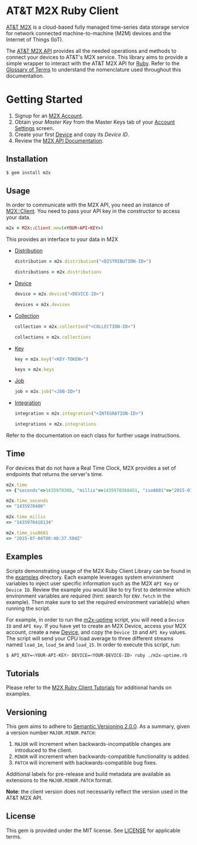 # AT&T M2X Ruby Client

[AT&T M2X](http://m2x.att.com) is a cloud-based fully managed time-series data storage service for network connected machine-to-machine (M2M) devices and the Internet of Things (IoT).

The [AT&T M2X API](https://m2x.att.com/developer/documentation/overview) provides all the needed operations and methods to connect your devices to AT&T's M2X service. This library aims to provide a simple wrapper to interact with the AT&T M2X API for [Ruby](https://www.ruby-lang.org/en/). Refer to the [Glossary of Terms](https://m2x.att.com/developer/documentation/glossary) to understand the nomenclature used throughout this documentation.

Getting Started
==========================
1. Signup for an [M2X Account](https://m2x.att.com/signup).
2. Obtain your _Master Key_ from the Master Keys tab of your [Account Settings](https://m2x.att.com/account) screen.
2. Create your first [Device](https://m2x.att.com/devices) and copy its _Device ID_.
3. Review the [M2X API Documentation](https://m2x.att.com/developer/documentation/overview).

## Installation

```bash
$ gem install m2x
```

## Usage

In order to communicate with the M2X API, you need an instance of [M2X::Client](lib/m2x/client.rb). You need to pass your API key in the constructor to access your data.

```ruby
m2x = M2X::Client.new(<YOUR-API-KEY>)
```

This provides an interface to your data in M2X

- [Distribution](lib/m2x/distribution.rb)
  ```ruby
  distribution = m2x.distribution("<DISTRIBUTION-ID>")

  distributions = m2x.distributions
  ```

- [Device](lib/m2x/device.rb)
  ```ruby
  device = m2x.device("<DEVICE-ID>")

  devices = m2x.devices
  ```

- [Collection](lib/m2x/collection.rb)
  ```ruby
  collection = m2x.collection("<COLLECTION-ID>")

  collections = m2x.collections
  ```

- [Key](lib/m2x/key.rb)
  ```ruby
  key = m2x.key("<KEY-TOKEN>")

  keys = m2x.keys
  ```

- [Job](lib/m2x/job.rb)
  ```ruby
  job = m2x.job("<JOB-ID>")
  ```

- [Integration](lib/m2x/integration.rb)
  ```ruby
  integration = m2x.integration("<INTEGRATION-ID>")

  integrations = m2x.integrations
  ```

Refer to the documentation on each class for further usage instructions.

## Time

For devices that do not have a Real Time Clock, M2X provides a set of endpoints that returns the server's time.

```ruby
m2x.time
=> {"seconds"=>1435970368, "millis"=>1435970368451, "iso8601"=>"2015-07-04T00:39:28.451Z"}

m2x.time_seconds
=> "1435970400"

m2x.time_millis
=> "1435970418134"

m2x.time_iso8601
=> "2015-07-04T00:40:37.504Z"
```

## Examples

Scripts demonstrating usage of the M2X Ruby Client Library can be found in the [examples](/examples) directory. Each example leverages system environment variables to inject user specific information such as the M2X `API Key` or `Device ID`. Review the example you would like to try first to determine which environment variables are required (hint: search for `ENV.fetch` in the example). Then make sure to set the required environment variable(s) when running the script.

For example, in order to run the [m2x-uptime](/examples/m2x-uptime.rb) script, you will need a `Device ID` and `API Key`. If you have yet to create an M2X Device, access your M2X account, create a new [Device](https://m2x.att.com/devices), and copy the `Device ID` and `API Key` values. The script will send your CPU load average to three different streams named `load_1m`, `load_5m` and `load_15`. In order to execute this script, run:

```bash
$ API_KEY=<YOUR-API-KEY> DEVICE=<YOUR-DEVICE-ID> ruby ./m2x-uptime.rb
```

## Tutorials

Please refer to the [M2X Ruby Client Tutorials](TUTORIAL.md) for additional hands on examples.

## Versioning

This gem aims to adhere to [Semantic Versioning 2.0.0](http://semver.org/). As a summary, given a version number `MAJOR.MINOR.PATCH`:

1. `MAJOR` will increment when backwards-incompatible changes are introduced to the client.
2. `MINOR` will increment when backwards-compatible functionality is added.
3. `PATCH` will increment with backwards-compatible bug fixes.

Additional labels for pre-release and build metadata are available as extensions to the `MAJOR.MINOR.PATCH` format.

**Note**: the client version does not necessarily reflect the version used in the AT&T M2X API.

## License

This gem is provided under the MIT license. See [LICENSE](LICENSE) for applicable terms.
